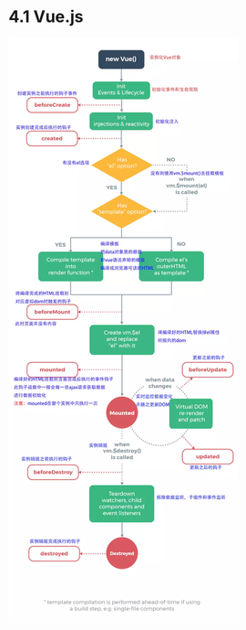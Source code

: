 # 4.1 Vue.js

![Vue&#x751F;&#x547D;&#x5468;&#x671F;&#x53CA;&#x56DE;&#x8C03;&#x94A9;&#x5B50;&#x51FD;&#x6570;](../../.gitbook/assets/tu-pian-1.png)

